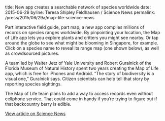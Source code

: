 title: New app creates a searchable network of species worldwide
date: 2015-06-29
byline: Teresa Shipley Feldhausen / Science News
permalink: /press/2015/06/29a/map-life-science-news


Part interactive field guide, part map, a new app compiles millions of records on species ranges worldwide. By pinpointing your location, the Map of Life app lets you explore plants and critters you might see nearby. Or tap around the globe to see what might be blooming in Singapore, for example. Click on a species name to reveal its range map (one shown below), as well as crowdsourced pictures.

A team led by Walter Jetz of Yale University and Robert Guralnick of the Florida Museum of Natural History spent two years creating the Map of Life app, which is free for iPhones and Android. “The story of biodiversity is a visual one,” Guralnick says. Citizen scientists can help tell that story by reporting species sightings.

The Map of Life team plans to add a way to access records even without cellphone service. That could come in handy if you’re trying to figure out if that backcountry berry is edible.

[View article on Science News](https://www.sciencenews.org/article/new-app-creates-searchable-network-species-worldwide)
